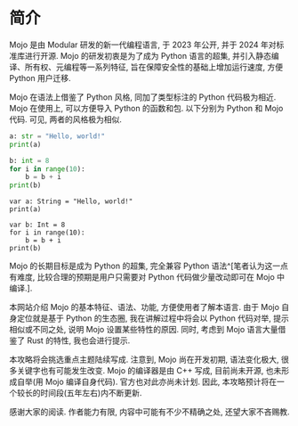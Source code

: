 # 简介

Mojo 是由 Modular 研发的新一代编程语言, 于 2023 年公开, 并于 2024 年对标准库进行开源. Mojo 的研发初衷是为了成为 Python 语言的超集, 并引入静态编译、所有权、元编程等一系列特征, 旨在保障安全性的基础上增加运行速度, 方便 Python 用户迁移.

Mojo 在语法上借鉴了 Python 风格, 同加了类型标注的 Python 代码极为相近. Mojo 在使用上, 可以方便导入 Python 的函数和包. 以下分别为 Python 和 Mojo 代码. 可见, 两者的风格极为相似.

```python
a: str = "Hello, world!"
print(a)

b: int = 8
for i in range(10):
    b = b + i
print(b)
```

```mojo
var a: String = "Hello, world!"
print(a)

var b: Int = 8
for i in range(10):
    b = b + i
print(b)
```

Mojo 的长期目标是成为 Python 的超集, 完全兼容 Python 语法^[笔者认为这一点有难度, 比较合理的预期是用户只需要对 Python 代码做少量改动即可在 Mojo 中编译.].

本网站介绍 Mojo 的基本特征、语法、功能, 方便使用者了解本语言. 由于 Mojo 自身定位就是基于 Python 的生态圈, 我在讲解过程中将会以 Python 代码对举, 提示相似或不同之处, 说明 Mojo 设置某些特性的原因. 同时, 考虑到 Mojo 语言大量借鉴了 Rust 的特性, 我也会进行提示.

本攻略将会挑选重点主题陆续写成. 注意到, Mojo 尚在开发初期, 语法变化极大, 很多关键字也有可能发生改变. Mojo 的编译器是由 C++ 写成, 目前尚未开源, 也未形成自举(用 Mojo 编译自身代码). 官方也对此亦尚未计划. 因此, 本攻略预计将在一个较长的时间段(五年左右)内不断更新.

感谢大家的阅读. 作者能力有限, 内容中可能有不少不精确之处, 还望大家不吝赐教.
